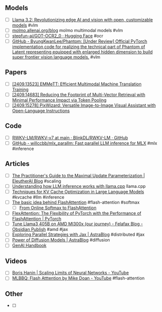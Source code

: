 
## Models
- [ ] [Llama 3.2: Revolutionizing edge AI and vision with open, customizable models](https://ai.meta.com/blog/llama-3-2-connect-2024-vision-edge-mobile-devices/) #vlm
- [ ] [molmo.allenai.org/blog](https://molmo.allenai.org/blog)  molmo multimodal models #vlm
- [ ] [stepfun-ai/GOT-OCR2\_0 · Hugging Face](https://huggingface.co/stepfun-ai/GOT-OCR2_0) #ocr
- [ ] [GitHub - ByungKwanLee/Phantom: \[Under Review\] Official PyTorch implementation code for realizing the technical part of Phantom of Latent representing equipped with enlarged hidden dimension to build super frontier vision language models.](https://github.com/ByungKwanLee/Phantom) #vlm
## Papers
- [ ] [\[2409.13523\] EMMeTT: Efficient Multimodal Machine Translation Training](https://arxiv.org/abs/2409.13523)
- [ ] [\[2409.14683\] Reducing the Footprint of Multi-Vector Retrieval with Minimal Performance Impact via Token Pooling](https://arxiv.org/abs/2409.14683)
- [ ] [\[2409.15278\] PixWizard: Versatile Image-to-Image Visual Assistant with Open-Language Instructions](https://arxiv.org/abs/2409.15278)

## Code
- [ ] [RWKV-LM/RWKV-v7 at main · BlinkDL/RWKV-LM · GitHub](https://github.com/BlinkDL/RWKV-LM/tree/main/RWKV-v7)
- [ ] [GitHub - willccbb/mlx\_parallm: Fast parallel LLM inference for MLX](https://github.com/willccbb/mlx_parallm) #mlx #inference 

## Articles
- [ ] [The Practitioner's Guide to the Maximal Update Parameterization | EleutherAI Blog](https://blog.eleuther.ai/mutransfer/) #scaling
- [ ] [Understanding how LLM inference works with llama.cpp](https://www.omrimallis.com/posts/understanding-how-llm-inference-works-with-llama-cpp/) llama.cpp
- [ ] [Techniques for KV Cache Optimization in Large Language Models](https://www.omrimallis.com/posts/techniques-for-kv-cache-optimization/) #kvcache #llm #inference
- [ ] [The basic idea behind FlashAttention](https://peterchng.com/blog/2024/06/26/the-basic-idea-behind-flashattention/) #flash-attention #softmax
	- [ ] [From Online Softmax to FlashAttention](https://courses.cs.washington.edu/courses/cse599m/23sp/notes/flashattn.pdf)
- [ ] [FlexAttention: The Flexibility of PyTorch with the Performance of FlashAttention | PyTorch](https://pytorch.org/blog/flexattention/)
- [ ] [Tune Llama3 405B on AMD MI300x (our journey) - Felafax Blog - Obsidian Publish](https://publish.obsidian.md/felafax/pages/Tune+Llama3+405B+on+AMD+MI300x+(our+journey)) #amd #jax
- [ ] [Exploring Parallel Strategies with Jax | AstraBlog](https://astralord.github.io/posts/exploring-parallel-strategies-with-jax/) #distributed #jax
- [ ] [Power of Diffusion Models | AstraBlog](https://astralord.github.io/posts/power-of-diffusion-models/) #diffusion
- [ ] [GenAI Handbook](https://genai-handbook.github.io/)

## Videos
- [ ] [Boris Hanin | Scaling Limits of Neural Networks - YouTube](https://www.youtube.com/watch?v=0PJJ29jYIsg)
- [ ] [MLBBQ: Flash Atttention by Mike Doan - YouTube](https://www.youtube.com/watch?v=cJaPRbKcbl4&t=1283s) #flash-attention 

## Other
- [ ] 